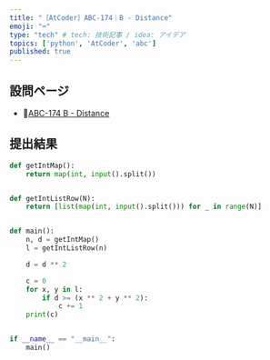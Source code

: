 ```yaml
---
title: "［AtCoder］ABC-174｜B - Distance"
emoji: "⌨️"
type: "tech" # tech: 技術記事 / idea: アイデア
topics: ['python', 'AtCoder', 'abc']
published: true
---
```


## 設問ページ

- 🔗[ABC-174 B - Distance](https://atcoder.jp/contests/abc174/tasks/abc174_b)

## 提出結果

```python
def getIntMap():
    return map(int, input().split())


def getIntListRow(N):
    return [list(map(int, input().split())) for _ in range(N)]


def main():
    n, d = getIntMap()
    l = getIntListRow(n)

    d = d ** 2

    c = 0
    for x, y in l:
        if d >= (x ** 2 + y ** 2):
            c += 1
    print(c)


if __name__ == "__main__":
    main()
```
